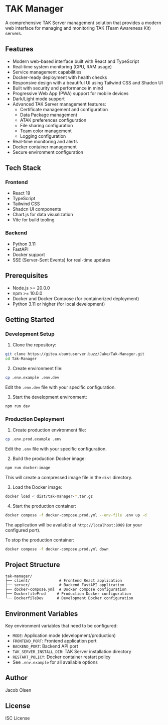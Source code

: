 # TAK Manager

A comprehensive TAK Server management solution that provides a modern web interface for managing and monitoring TAK (Team Awareness Kit) servers.

## Features

- Modern web-based interface built with React and TypeScript
- Real-time system monitoring (CPU, RAM usage)
- Service management capabilities
- Docker-ready deployment with health checks
- Responsive design with a beautiful UI using Tailwind CSS and Shadcn UI
- Built with security and performance in mind
- Progressive Web App (PWA) support for mobile devices
- Dark/Light mode support
- Advanced TAK Server management features:
  - Certificate management and configuration
  - Data Package management
  - ATAK preferences configuration
  - File sharing configuration
  - Team color management
  - Logging configuration
- Real-time monitoring and alerts
- Docker container management
- Secure environment configuration

## Tech Stack

### Frontend
- React 19
- TypeScript
- Tailwind CSS
- Shadcn UI components
- Chart.js for data visualization
- Vite for build tooling

### Backend
- Python 3.11
- FastAPI
- Docker support
- SSE (Server-Sent Events) for real-time updates

## Prerequisites

- Node.js >= 20.0.0
- npm >= 10.0.0
- Docker and Docker Compose (for containerized deployment)
- Python 3.11 or higher (for local development)

## Getting Started

### Development Setup

1. Clone the repository:
```bash
git clone https://gitea.ubuntuserver.buzz/Jake/Tak-Manager.git
cd Tak-Manager
```

2. Create environment file:
```bash
cp .env.example .env.dev
```
Edit the `.env.dev` file with your specific configuration.

3. Start the development environment:
```bash
npm run dev
```

### Production Deployment

1. Create production environment file:
```bash
cp .env.prod.example .env
```
Edit the `.env` file with your specific configuration.

2. Build the production Docker image:
```bash
npm run docker:image
```
This will create a compressed image file in the `dist` directory.

3. Load the Docker image:
```bash
docker load < dist/tak-manager-*.tar.gz
```

4. Start the production container:
```bash
docker compose -f docker-compose.prod.yml --env-file .env up -d
```

The application will be available at `http://localhost:8989` (or your configured port).

To stop the production container:
```bash
docker compose -f docker-compose.prod.yml down
```

## Project Structure

```
tak-manager/
├── client/             # Frontend React application
├── server/             # Backend FastAPI application
├── docker-compose.yml  # Docker compose configuration
├── DockerfileProd     # Production Docker configuration
└── DockerfileDev      # Development Docker configuration
```

## Environment Variables

Key environment variables that need to be configured:

- `MODE`: Application mode (development/production)
- `FRONTEND_PORT`: Frontend application port
- `BACKEND_PORT`: Backend API port
- `TAK_SERVER_INSTALL_DIR`: TAK Server installation directory
- `RESTART_POLICY`: Docker container restart policy
- See `.env.example` for all available options

## Author

Jacob Olsen

## License

ISC License 